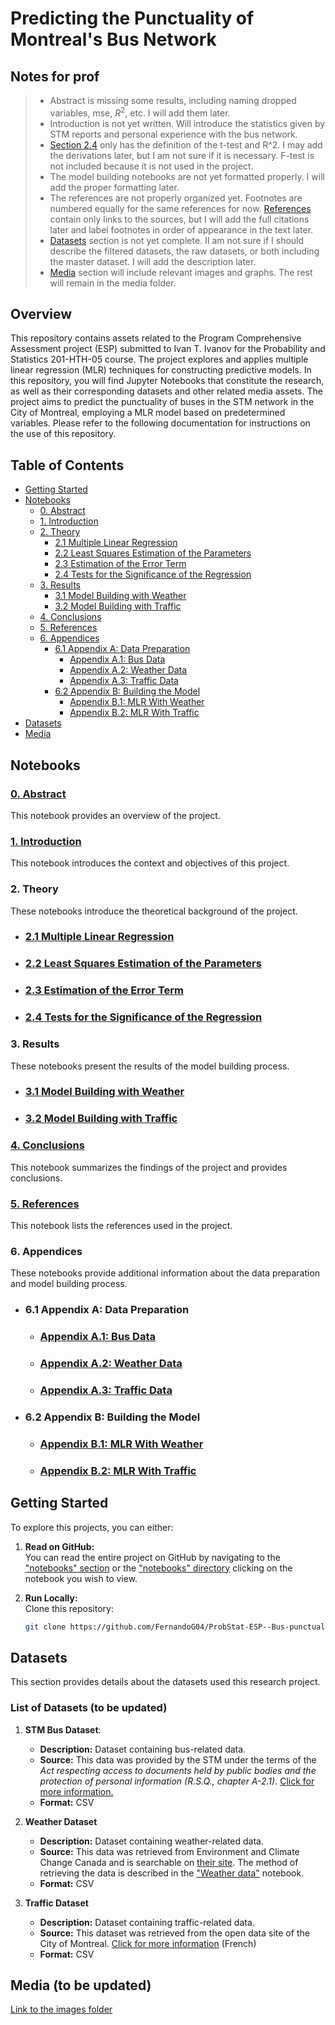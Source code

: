 # Predicting the Punctuality of Montreal's Bus Network

## Notes for prof

> - Abstract is missing some results, including naming dropped variables, mse, $R^2$, etc. I will add them later.  
> - Introduction is not yet written. Will introduce the statistics given by STM reports and personal experience with the bus network.  
> - [Section 2.4](/Notebooks/2_4_Significance.ipynb) only has the definition of the t-test and R^2. I may add the derivations later, but I am not sure if it is necessary. F-test is not included because it is not used in the project.  
> - The model building notebooks are not yet formatted properly. I will add the proper formatting later.  
> - The references are not properly organized yet. Footnotes are numbered equally for the same references for now.
[References](/Notebooks/5_References.ipynb) contain only links to the sources, but I will add the full citations later and label footnotes in order of appearance in the text later.
> - [Datasets](#datasets) section is not yet complete. II am not sure if I should describe the filtered datasets, the raw datasets, or both including the master dataset. I will add the description later.
> - [Media](#media) section will include relevant images and graphs. The rest will remain in the media folder.


## Overview

This repository contains assets related to the Program Comprehensive Assessment project (ESP) submitted to Ivan T. Ivanov for the Probability and Statistics 201-HTH-05 course. The project explores and applies multiple linear regression (MLR) techniques for constructing predictive models. In this repository, you will find Jupyter Notebooks that constitute the research, as well as their corresponding datasets and other related media assets. The project aims to predict the punctuality of buses in the STM network in the City of Montreal, employing a MLR model based on predetermined variables. Please refer to the following documentation for instructions on the use of this repository.

## Table of Contents

- [Getting Started](#getting-started)
- [Notebooks](#notebooks)
    - [0. Abstract](#0-abstract)
    - [1. Introduction](#1-introduction)
    - [2. Theory](#2-theory)
        - [2.1 Multiple Linear Regression](#21-multiple-linear-regression)
        - [2.2 Least Squares Estimation of the Parameters](#22-least-squares-estimation-of-the-parameters)
        - [2.3 Estimation of the Error Term](#23-estimation-of-the-error-term)
        - [2.4 Tests for the Significance of the Regression](#24-tests-for-the-significance-of-the-regression)
    - [3. Results](#3-results)
        - [3.1 Model Building with Weather](#31-model-building-with-weather)
        - [3.2 Model Building with Traffic](#32-model-building-with-traffic)
    - [4. Conclusions](#4-conclusions)
    - [5. References](#5-references)
    - [6. Appendices](#6-appendices)
        - [6.1 Appendix A: Data Preparation](#61-appendix-a-data-preparation)
            - [Appendix A.1: Bus Data](#appendix-a1-bus-data)
            - [Appendix A.2: Weather Data](#appendix-a2-weather-data)
            - [Appendix A.3: Traffic Data](#appendix-a3-traffic-data)
        - [6.2 Appendix B: Building the Model](#62-appendix-b-building-the-model)
            - [Appendix B.1: MLR With Weather](#appendix-b1-mlr-with-weather)
            - [Appendix B.2: MLR With Traffic](#appendix-b2-mlr-with-traffic)
- [Datasets](#datasets)
- [Media](#media)

## Notebooks

### [0. Abstract](/Notebooks/0_Abstract.ipynb)
This notebook provides an overview of the project.

### [1. Introduction](/Notebooks/1_Introduction.ipynb)
This notebook introduces the context and objectives of this project.

### 2. Theory
These notebooks introduce the theoretical background of the project.

- ### [2.1 Multiple Linear Regression](/Notebooks/2_1_Multiple_linear_regresion.ipynb)
- ### [2.2 Least Squares Estimation of the Parameters](/Notebooks/2_2_Least_square.ipynb)
- ### [2.3 Estimation of the Error Term](/Notebooks/2_3_Error_term.ipynb)
- ### [2.4 Tests for the Significance of the Regression](/Notebooks/2_4_Significance.ipynb)

### 3. Results
These notebooks present the results of the model building process.

- ### [3.1 Model Building with Weather](/Notebooks/3_1_MLR_bus_weather.ipynb)
- ### [3.2 Model Building with Traffic](/Notebooks/3_2_MLR_bus_traffic.ipynb)

### [4. Conclusions](/Notebooks/4_Conclusions.ipynb)
This notebook summarizes the findings of the project and provides conclusions.

### [5. References](/Notebooks/5_References.ipynb)
This notebook lists the references used in the project.

### 6. Appendices
These notebooks provide additional information about the data preparation and model building process.

- ### 6.1 Appendix A: Data Preparation
    - ### [Appendix A.1: Bus Data](/Notebooks/6_1_1_Bus.ipynb)
    - ### [Appendix A.2: Weather Data](/Notebooks/6_1_2_Weather.ipynb)
    - ### [Appendix A.3: Traffic Data](/Notebooks/6_1_3_Traffic.ipynb)

- ### 6.2 Appendix B: Building the Model
    - ### [Appendix B.1: MLR With Weather](/Notebooks/6_2_1_MLR_bus_weather.ipynb)
    - ### [Appendix B.2: MLR With Traffic](/Notebooks/6_2_2_MLR_bus_traffic.ipynb)

## Getting Started
To explore this projects, you can either:

1. **Read on GitHub:**  
    You can read the entire project on GitHub by navigating to the ["notebooks" section](#notebooks) or the ["notebooks" directory](/Notebooks/) clicking on the notebook you wish to view.

2. **Run Locally:**  
    Clone this repository:
    ```bash
    git clone https://github.com/FernandoG04/ProbStat-ESP--Bus-punctuality-predictor.git
    ```

## Datasets

This section provides details about the datasets used this research project.

### List of Datasets (to be updated)

1. **STM Bus Dataset**: 
   - **Description:** Dataset containing bus-related data.
   - **Source:** This data was provided by the STM under the terms of the *Act respecting access to documents held by public bodies and the protection of personal information (R.S.Q., chapter A-2.1)*. [Click for more information.](https://www.stm.info/en/about/corporate-governance/access-information)
   - **Format:** CSV

2. **Weather Dataset**
   - **Description:** Dataset containing weather-related data.
   - **Source:** This data was retrieved from Environment and Climate Change Canada and is searchable on [their site](https://climate.weather.gc.ca/historical_data/search_historic_data_e.html). The method of retrieving the data is described in the ["Weather data"](/Notebooks/3_1_2_Weather.ipynb) notebook.
   - **Format:** CSV



3. **Traffic Dataset**
   - **Description:** Dataset containing traffic-related data.
   - **Source:** This dataset was retrieved from the open data site of the City of Montreal. [Click for more information](https://donnees.montreal.ca/) (French)
   - **Format:** CSV


## Media (to be updated)

[Link to the images folder](/Images/)